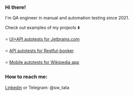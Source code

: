### Hi there!

<!--
**svtata/svtata** is a ✨ _special_ ✨ repository because its `README.md` (this file) appears on your GitHub profile.

Here are some ideas to get you started:

- 🔭 I’m currently working on ...
- 🌱 I’m currently learning ...
- 👯 I’m looking to collaborate on ...
- 🤔 I’m looking for help with ...
- 💬 Ask me about ...
- 📫 How to reach me: ...
- 😄 Pronouns: ...
- ⚡ Fun fact: ...
-->
I'm QA engineer in manual and automation testing since 2021.

Check out examples of my projects :arrow_down:

:star: [UI+API autotests for Jetbrains.com](https://github.com/svtata/jetbrains)

:star: [API autotests for Restful-booker](https://github.com/svtata/restful-booker)

:star: [Mobile autotests for Wikipedia app](https://github.com/svtata/mobile-tests)

### How to reach me:

[Linkedin](https://www.linkedin.com/in/tatiana-sverchkova-22781625a/) or Telegram: @sw_tata
